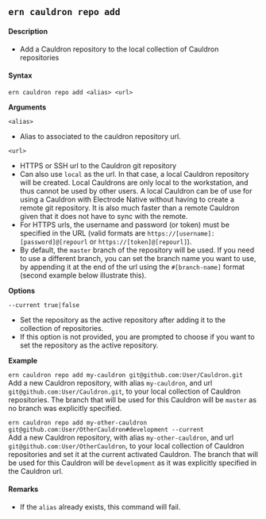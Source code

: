 ## `ern cauldron repo add`

#### Description

* Add a Cauldron repository to the local collection of Cauldron repositories  

#### Syntax

`ern cauldron repo add <alias> <url>`  

**Arguments**

`<alias>`

* Alias to associated to the cauldron repository url.

`<url>`

* HTTPS or SSH url to the Cauldron git repository
* Can also use `local` as the url. In that case, a local Cauldron repository will be created. Local Cauldrons are only local to the workstation, and thus cannot be used by other users. A local Cauldron can be of use for using a Cauldron with Electrode Native without having to create a remote git repository. It is also much faster than a remote Cauldron given that it does not have to sync with the remote.
* For HTTPS urls, the username and password (or token) must be specified in the URL (valid formats are `https://[username]:[password]@[repourl` or `https://[token]@[repourl]`).
* By default, the `master` branch of the repository will be used. If you need to use a different branch, you can set the branch name you want to use, by appending it at the end of the url using the `#[branch-name]` format (second example below illustrate this).

**Options**  

`--current true|false`

* Set the repository as the active repository after adding it to the collection of repositories.  
* If this option is not provided, you are prompted to choose if you want to set the repository as the active repository.  

**Example**  

`ern cauldron repo add my-cauldron git@github.com:User/Cauldron.git`  
Add a new Cauldron repository, with alias `my-cauldron`, and url `git@github.com:User/Cauldron.git`, to your local collection of Cauldron repositories. The branch that will be used for this Cauldron will be `master` as no branch was explicitly specified.

`ern cauldron repo add my-other-cauldron git@github.com:User/OtherCauldron#development --current`  
Add a new Cauldron repository, with alias `my-other-cauldron`, and url `git@github.com:User/OtherCauldron`, to your local collection of Cauldron repositories and set it at the current activated Cauldron. The branch that will be used for this Cauldron will be `development` as it was explicitly specified in the Cauldron url.

#### Remarks

* If the `alias` already exists, this command will fail.
